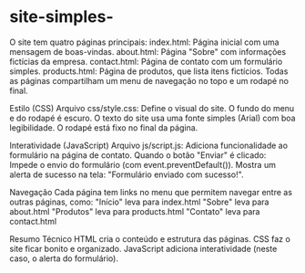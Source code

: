 # site-simples-
O site tem quatro páginas principais:
index.html: Página inicial com uma mensagem de boas-vindas.
about.html: Página "Sobre" com informações fictícias da empresa.
contact.html: Página de contato com um formulário simples.
products.html: Página de produtos, que lista itens fictícios.
Todas as páginas compartilham um menu de navegação no topo e um rodapé no final.

Estilo (CSS)
Arquivo css/style.css: Define o visual do site.
O fundo do menu e do rodapé é escuro.
O texto do site usa uma fonte simples (Arial) com boa legibilidade.
O rodapé está fixo no final da página.

Interatividade (JavaScript)
Arquivo js/script.js: Adiciona funcionalidade ao formulário na página de contato.
Quando o botão "Enviar" é clicado:
Impede o envio do formulário (com event.preventDefault()).
Mostra um alerta de sucesso na tela: "Formulário enviado com sucesso!".

Navegação
Cada página tem links no menu que permitem navegar entre as outras páginas, como:
"Início" leva para index.html
"Sobre" leva para about.html
"Produtos" leva para products.html
"Contato" leva para contact.html

Resumo Técnico
HTML cria o conteúdo e estrutura das páginas.
CSS faz o site ficar bonito e organizado.
JavaScript adiciona interatividade (neste caso, o alerta do formulário).
